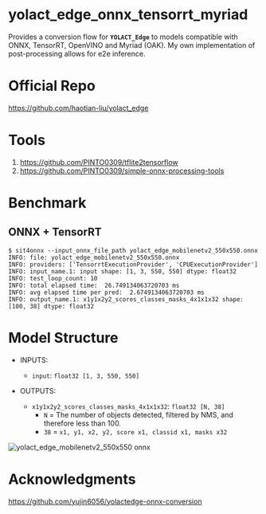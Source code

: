 # yolact_edge_onnx_tensorrt_myriad
Provides a conversion flow for **`YOLACT_Edge`** to models compatible with ONNX, TensorRT, OpenVINO and Myriad (OAK). My own implementation of post-processing allows for e2e inference.

# Official Repo
https://github.com/haotian-liu/yolact_edge

# Tools
1. https://github.com/PINTO0309/tflite2tensorflow
2. https://github.com/PINTO0309/simple-onnx-processing-tools

# Benchmark
## ONNX + TensorRT
```bssh
$ sit4onnx --input_onnx_file_path yolact_edge_mobilenetv2_550x550.onnx
INFO: file: yolact_edge_mobilenetv2_550x550.onnx
INFO: providers: ['TensorrtExecutionProvider', 'CPUExecutionProvider']
INFO: input_name.1: input shape: [1, 3, 550, 550] dtype: float32
INFO: test_loop_count: 10
INFO: total elapsed time:  26.749134063720703 ms
INFO: avg elapsed time per pred:  2.6749134063720703 ms
INFO: output_name.1: x1y1x2y2_scores_classes_masks_4x1x1x32 shape: [100, 38] dtype: float32
```

# Model Structure

- INPUTS:

  - `input`: `float32 [1, 3, 550, 550]`

- OUTPUTS:

  - `x1y1x2y2_scores_classes_masks_4x1x1x32`: `float32 [N, 38]`
    - `N` = The number of objects detected, filtered by NMS, and therefore less than 100.
    - `38` = `x1, y1, x2, y2, score x1, classid x1, masks x32`
    

![yolact_edge_mobilenetv2_550x550 onnx](https://user-images.githubusercontent.com/33194443/172816484-498bf7ff-7e8d-46c6-aef8-d77fa68963a8.png)

# Acknowledgments
https://github.com/yujin6056/yolactedge-onnx-conversion

